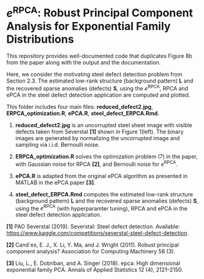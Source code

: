 # $e^{\text{RPCA}}$: Robust Principal Component Analysis for Exponential Family Distributions

This repository provides well-documented code that duplicates Figure 8b from the paper along with the output and the documentation.

Here, we consider the motivating steel defect detection problem from Section 2.3. The estimated low-rank structure (background pattern) $\mathbf{L}$ and the recovered sparse anomalies (defects) $\mathbf{S}$, using the $e^{\text{RPCA}}$, RPCA and ePCA in the steel defect detection application are computed and plotted. 

This folder includes four main files: **reduced_defect2.jpg**, **ERPCA_optimization.R**, **ePCA.R**, **steel_defect_ERPCA.Rmd**.

1. **reduced_defect2.jpg** is an uncorrupted steel sheet image with visible defects taken from Severstal **[1]** shown in Figure 1(left). The binary images are generated by normalizing the uncorrupted image and sampling via i.i.d. Bernoulli noise.

2. **ERPCA_optimization.R** solves the optimization problem (7) in the paper, with Gaussian noise for RPCA **[2]**, and Bernoulli noise for $e^{\text{RPCA}}$.

3. **ePCA.R** is adapted from the original ePCA algorithm as presented in MATLAB in the ePCA paper **[3]**.

4. **steel_defect_ERPCA.Rmd** computes the estimated low-rank structure (background pattern) $\mathbf{L}$ and the recovered sparse anomalies (defects) $\mathbf{S}$, using the $e^{\text{RPCA}}$ (with hyperparamter tuning), RPCA and ePCA in the steel defect detection application.


**[1]** PAO Severstal (2019). Severstal: Steel defect detection. Available: https://www.kaggle.com/competitions/severstal-steel-defect-detection.

**[2]** Cand`es, E. J., X. Li, Y. Ma, and J. Wright (2011). Robust principal component analysis? Association for Computing Machinery 58 (3).

**[3]** Liu, L., E. Dobriban, and A. Singer (2018). epca: High dimensional exponential family PCA. Annals of Applied Statistics 12 (4), 2121–2150.
